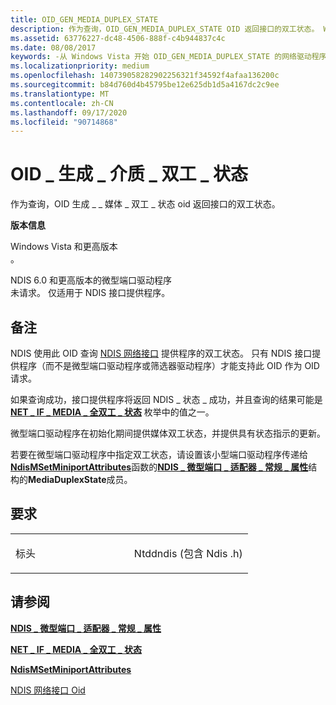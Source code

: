 ```yaml
---
title: OID_GEN_MEDIA_DUPLEX_STATE
description: 作为查询，OID_GEN_MEDIA_DUPLEX_STATE OID 返回接口的双工状态。 Windows Vista 和 laterSupported 的版本信息。 已请求 NDIS 6.0 和更高的微型端口 driversNot。 仅适用于 NDIS 接口提供程序。
ms.assetid: 63776227-dc48-4506-888f-c4b944837c4c
ms.date: 08/08/2017
keywords: -从 Windows Vista 开始 OID_GEN_MEDIA_DUPLEX_STATE 的网络驱动程序
ms.localizationpriority: medium
ms.openlocfilehash: 140739058282902256321f34592f4afaa136200c
ms.sourcegitcommit: b84d760d4b45795be12e625db1d5a4167dc2c9ee
ms.translationtype: MT
ms.contentlocale: zh-CN
ms.lasthandoff: 09/17/2020
ms.locfileid: "90714868"
---
```

# <a name="oid_gen_media_duplex_state"></a>OID \_ 生成 \_ 介质 \_ 双工 \_ 状态


作为查询，OID 生成 \_ \_ 媒体 \_ 双工 \_ 状态 oid 返回接口的双工状态。

**版本信息**

<a href="" id="windows-vista-and-later"></a>Windows Vista 和更高版本  
。

<a href="" id="ndis-6-0-and-later-miniport-drivers"></a>NDIS 6.0 和更高版本的微型端口驱动程序  
未请求。 仅适用于 NDIS 接口提供程序。

<a name="remarks"></a>备注
-------

NDIS 使用此 OID 查询 [NDIS 网络接口](./ndis-network-interfaces2.md) 提供程序的双工状态。 只有 NDIS 接口提供程序（而不是微型端口驱动程序或筛选器驱动程序）才能支持此 OID 作为 OID 请求。

如果查询成功，接口提供程序将返回 NDIS \_ 状态 \_ 成功，并且查询的结果可能是 [**NET \_ IF \_ MEDIA \_ 全双工 \_ 状态**](/windows/win32/api/ifdef/ne-ifdef-_net_if_media_duplex_state) 枚举中的值之一。

微型端口驱动程序在初始化期间提供媒体双工状态，并提供具有状态指示的更新。

若要在微型端口驱动程序中指定双工状态，请设置该小型端口驱动程序传递给[**NdisMSetMiniportAttributes**](/windows-hardware/drivers/ddi/ndis/nf-ndis-ndismsetminiportattributes)函数的[**NDIS \_ 微型端口 \_ 适配器 \_ 常规 \_ 属性**](/windows-hardware/drivers/ddi/ndis/ns-ndis-_ndis_miniport_adapter_general_attributes)结构的**MediaDuplexState**成员。

<a name="requirements"></a>要求
------------

<table>
<colgroup>
<col width="50%" />
<col width="50%" />
</colgroup>
<tbody>
<tr class="odd">
<td><p>标头</p></td>
<td>Ntddndis (包含 Ndis .h) </td>
</tr>
</tbody>
</table>

## <a name="see-also"></a>请参阅


[**NDIS \_ 微型端口 \_ 适配器 \_ 常规 \_ 属性**](/windows-hardware/drivers/ddi/ndis/ns-ndis-_ndis_miniport_adapter_general_attributes)

[**NET \_ IF \_ MEDIA \_ 全双工 \_ 状态**](/windows/win32/api/ifdef/ne-ifdef-_net_if_media_duplex_state)

[**NdisMSetMiniportAttributes**](/windows-hardware/drivers/ddi/ndis/nf-ndis-ndismsetminiportattributes)

[NDIS 网络接口 Oid](./ndis-network-interface-oids.md)

 

